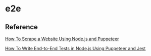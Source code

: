 # e2e

## Reference

[How To Scrape a Website Using Node.js and Puppeteer](https://www.digitalocean.com/community/tutorials/how-to-scrape-a-website-using-node-js-and-puppeteer)

[How To Write End-to-End Tests in Node.js Using Puppeteer and Jest](https://www.digitalocean.com/community/tutorials/how-to-write-end-to-end-tests-in-node-js-using-puppeteer-and-jest)
